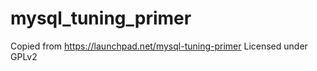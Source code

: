 mysql_tuning_primer
===================
Copied from https://launchpad.net/mysql-tuning-primer
Licensed under GPLv2
